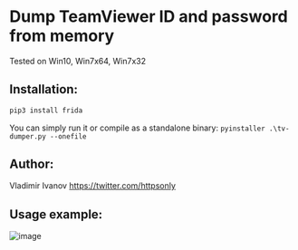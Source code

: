 # Dump TeamViewer ID and password from memory
Tested on Win10, Win7x64, Win7x32

Installation:
------

```bash
pip3 install frida
```
You can simply run it or compile as a standalone binary: `pyinstaller .\tv-dumper.py --onefile`

Author:
------
Vladimir Ivanov https://twitter.com/httpsonly


Usage example:
------
![image](https://user-images.githubusercontent.com/17142772/38569520-24754830-3cf4-11e8-9bf1-17890554fd67.png)
